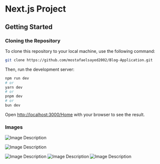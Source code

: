 # Next.js Project

## Getting Started

### Cloning the Repository

To clone this repository to your local machine, use the following command:

```bash
git clone https://github.com/mostafaelsayed2002/Blog-Application.git
```

Then, run the development server:

```bash
npm run dev
# or
yarn dev
# or
pnpm dev
# or
bun dev
```

Open [http://localhost:3000/Home](http://localhost:3000/Home) with your browser to see the result.


### Images 

![Image Description](https://drive.google.com/file/d/1NnNE_6he9AuahB1sj1lS4JIKoZhgoSUG/view?usp=sharing)

![Image Description](https://drive.google.com/file/d/10AkK2-4tYqb5-81Jv_hIlymk9m_tf7ef/view?usp=sharing)

![Image Description](https://drive.google.com/file/d/1P89REAmctCDyrMZYJJuPJtxhP40Yfhr-/view?usp=sharing)
![Image Description](https://drive.google.com/file/d/1R2RwsrR2fUUipKV0CIq6Zn0YlkIdkfh7/view?usp=sharing)
![Image Description](https://drive.google.com/file/d/16SwPn_4z_3Emc-sDCaUNxJ6T4BC6_sXV/view?usp=sharing)

